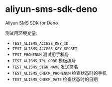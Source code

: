 # aliyun-sms-sdk-deno

Aliyun SMS SDK for Deno

测试用环境变量:

- `TEST_ALISMS_ACCESS_KEY_ID`
- `TEST_ALISMS_ACCESS_KEY_SECRET`
- `TEST_PHONENUM` 测试用手机号
- `TEST_ALISMS_TPL_CODE` 模板编号
- `TEST_ALISMS_SIGN_NAME` 发送签名
- `TEST_ALISMS_CHECK_PHONENUM` 检查状态时的手机
- `TEST_ALISMS_CHECK_DATE` 检查状态时的日期

